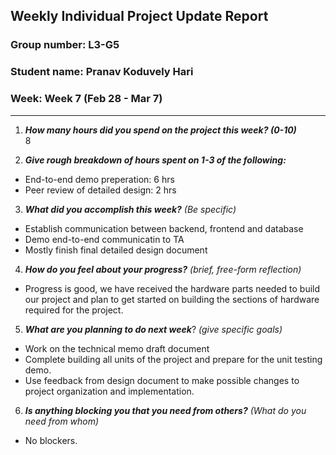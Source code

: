## Weekly Individual Project Update Report
### Group number: L3-G5
### Student name: Pranav Koduvely Hari
### Week: Week 7 (Feb 28  - Mar 7)
___
1. ***How many hours did you spend on the project this week? (0-10)***  
  8

2. ***Give rough breakdown of hours spent on 1-3 of the following:***
  - End-to-end demo preperation: 6 hrs
  - Peer review of detailed design: 2 hrs

3. ***What did you accomplish this week?*** _(Be specific)_
  - Establish communication between backend, frontend and database
  - Demo end-to-end communicatin to TA
  - Mostly finish final detailed design document

4. ***How do you feel about your progress?*** _(brief, free-form reflection)_
  - Progress is good, we have received the hardware parts needed to build our project and plan to get started on building the sections of hardware required for the project. 

5. ***What are you planning to do next week***? _(give specific goals)_
  -  Work on the technical memo draft document
  -  Complete building all units of the project and prepare for the unit testing demo. 
  -  Use feedback from design document to make possible changes to project organization and implementation. 

6. ***Is anything blocking you that you need from others?*** _(What do you need from whom)_
  - No blockers. 
